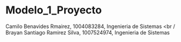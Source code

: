 # Modelo_1_Proyecto

 Camilo Benavides Rmairez, 1004083284, Ingenieria de Sistemas <br /
 Brayan Santiago Ramirez Silva, 1007524974, Ingenieria de Sistemas

